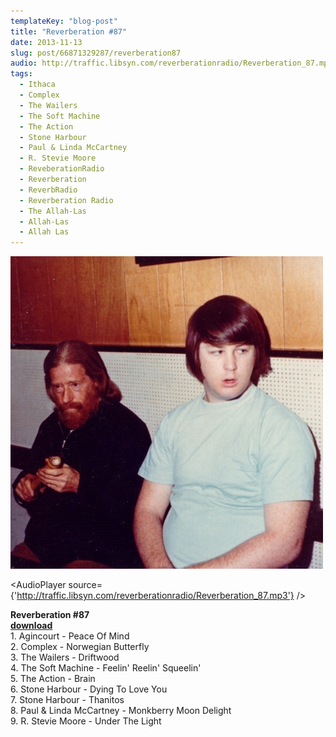 ```yaml
---
templateKey: "blog-post"
title: "Reverberation #87"
date: 2013-11-13
slug: post/66871329287/reverberation87
audio: http://traffic.libsyn.com/reverberationradio/Reverberation_87.mp3
tags:
  - Ithaca
  - Complex
  - The Wailers
  - The Soft Machine
  - The Action
  - Stone Harbour
  - Paul & Linda McCartney
  - R. Stevie Moore
  - ReveberationRadio
  - Reverberation
  - ReverbRadio
  - Reverberation Radio
  - The Allah-Las
  - Allah-Las
  - Allah Las
---
```


![Reverberation #87](../images/725ec11ad22c8a2408ed28eaea64190d625eaea36eed6bc874ef4b58684274a1.jpg)

<AudioPlayer source={'http://traffic.libsyn.com/reverberationradio/Reverberation_87.mp3'} />

<p><strong>Reverberation #87<br /></strong><strong><a href="http://traffic.libsyn.com/reverberationradio/Reverberation_87.mp3" title="download">download<br /></a></strong>1.&nbsp;Agincourt - Peace Of Mind<br />2. Complex - Norwegian Butterfly<br />3. The Wailers - Driftwood<br />4. The Soft Machine - Feelin' Reelin' Squeelin'<br />5. The Action - Brain<br />6. Stone Harbour - Dying To Love You<br />7. Stone Harbour - Thanitos<br />8. Paul &amp; Linda McCartney - Monkberry Moon Delight<br />9. R. Stevie Moore - Under The Light</p>
